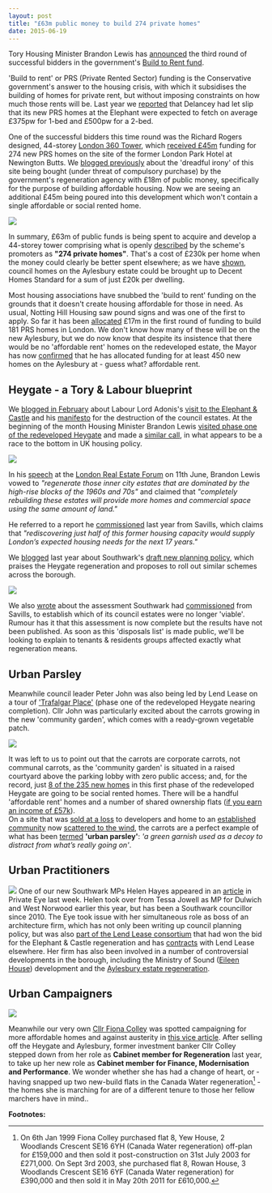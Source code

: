 ```yaml
---
layout: post
title: "£63m public money to build 274 private homes"
date: 2015-06-19
---
```

Tory Housing Minister Brandon Lewis has [announced](http://www.egi.co.uk/news/lewis-announces-252m-prs-boost/) the third round of successful bidders in the government's [Build to Rent fund](https://www.gov.uk/government/news/1000-new-homes-for-private-rent-in-london).



'Build to rent' or PRS (Private Rented Sector) funding is the Conservative government's answer to the housing crisis, with which it subsidises the building of homes for private rent, but without imposing constraints on how much those rents will be. Last year we [reported](/2014-07-19-community-infrastructure-levy/) that Delancey had let slip that its new PRS homes at the Elephant were expected to fetch on average £375pw for 1-bed and £500pw for a 2-bed. 

One of the successful bidders this time round was the Richard Rogers designed, 44-storey [London 360 Tower](http://crappistmartin.github.io/london-360-tower), which [received £45m](http://www.london.gov.uk/moderngov/documents/s45702/06%20Programmes%20delegated%20to%20HCA.rtf) funding for 274 new PRS homes on the site of the former London Park Hotel at Newington Butts. We [blogged previously](/london-360-tower/) about the 'dreadful irony' of this site being bought (under threat of compulsory purchase) by the government's regeneration agency with £18m of public money, specifically for the purpose of building affordable housing. Now we are seeing an additional £45m being poured into this development which won't contain a single affordable or social rented home. 

![](https://southwarknotes.files.wordpress.com/2009/12/360london.jpg)

In summary, £63m of public funds is being spent to acquire and develop a 44-storey tower comprising what is openly [described](http://residential.jll.co.uk/en-gb/property-search/property-details.aspx?t=c&id=JLLATC41432) by the scheme's promoters as __"274 private homes"__. That's a cost of £230k per home when the money could clearly be better spent elsewhere; as we have [shown](http://crappistmartin.github.io/aylesbury-estate/), council homes on the Aylesbury estate could be brought up to Decent Homes Standard for a sum of just £20k per dwelling.

Most housing associations have snubbed the 'build to rent' funding on the grounds that it doesn't create housing affordable for those in need. As usual, Notting Hill Housing saw pound signs and was one of the first to apply. So far it has been [allocated](https://www.gov.uk/government/publications/build-to-rent-round-1-allocations/build-to-rent-round-1-signed-contracts) £17m in the first round of funding to build 181 PRS homes in London. We don't know how many of these will be on the new Aylesbury, but we do now know that despite its insistence that there would be no 'affordable rent' homes on the redeveloped estate, the Mayor has now [confirmed](http://questions.london.gov.uk/QuestionSearch/searchclient/questions/question_282124) that he has allocated funding for at least 450 new homes on the Aylesbury at - guess what? affordable rent.

## Heygate - a Tory & Labour blueprint
We [blogged in February](/2015-03-28-manifesto-for-destruction-of-council-estates/) about Labour Lord Adonis's [visit to the Elephant & Castle](http://www.london-se1.co.uk/news/view/8192) and his [manifesto](http://www.ippr.org/publications/city-villages-more-homes-better-communities) for the destruction of the council estates. At the beginning of the month Housing Minister Brandon Lewis [visited phase one of the redeveloped Heygate](https://twitter.com/ElephantParkLDN/status/606512000261345280) and made a [similar call](http://www.ft.com/cms/s/0/e764af1c-0f6a-11e5-897e-00144feabdc0.html), in what appears to be a race to the bottom in UK housing policy. 

![](http://crappistmartin.github.io/images/brandonlewis_trafalgarplace.jpg)

In his [speech](https://www.gov.uk/government/speeches/brandon-lewis-speaks-at-the-london-real-estate-forum) at the [London Real Estate Forum](http://www.lref.co.uk/) on 11th June, Brandon Lewis vowed to _"regenerate those inner city estates that are dominated by the high-rise blocks of the 1960s and 70s"_ and claimed that _"completely rebuilding these estates will provide more homes and commercial space using the same amount of land."_

He referred to a report he [commissioned](http://www.savills.co.uk/_news/article/72418/175241-0/04/2014/savills-research--london-regeneration-research-proposal) last year from Savills, which claims that _"rediscovering just half of this former housing capacity would supply London’s expected housing needs for the next 17 years."_

We [blogged](/2014-11-08-southwark-fails-to-deliver/) last year about Southwark's [draft new planning policy](http://www.southwark.gov.uk/downloads/download/3934/the_new_southwark_plan), which praises the Heygate regeneration and proposes to roll out similar schemes across the borough. 

![](http://crappistmartin.github.io/images/revitalising.png)

We also [wrote](/2014-10-04-lets-talk-about-peters-promises/) about the assessment Southwark had [commissioned](http://crappistmartin.github.io/images/SNhat.pdf) from Savills, to establish which of its council estates were no longer 'viable'. Rumour has it that this assessment is now complete but the results have not been published. As soon as this 'disposals list' is made public, we'll be looking to explain to tenants & residents groups affected exactly what regeneration means.  



## Urban Parsley
Meanwhile council leader Peter John was also being led by Lend Lease on a tour of ['Trafalgar Place'](http://trafalgarplace.com/) (phase one of the redeveloped Heygate nearing completion). Cllr John was particularly excited about the carrots growing in the new 'community garden', which comes with a ready-grown vegetable patch.  

![](http://crappistmartin.github.io/images/communitycarrots.jpg)

It was left to us to point out that the carrots are corporate carrots, not communal carrots, as the 'community garden' is situated in a raised courtyard above the parking lobby with zero public access; and, for the record, just [8 of the 235 new homes](http://crappistmartin.github.io/affordable-housing/) in this first phase of the redeveloped Heygate are going to be social rented homes. There will be a handful 'affordable rent' homes and a number of shared ownership flats ([if you earn an income of £57k](http://crappistmartin.github.io/images/LQPriceList.pdf)).  
On a site that was [sold at a loss](http://crappistmartin.github.io/heygate-regeneration-faq/) to developers and home to an [established community](http://heygatewashome.org) now [scattered to the wind](/2013-06-08-the-heygate-diaspora/), the carrots are a perfect example of what has been [termed](http://www.theguardian.com/artanddesign/architecture-design-blog/2015/apr/16/the-great-garden-swindle-how-developers-are-hiding-behind-shrubbery) __'urban parsley'__: _'a green garnish used as a decoy to distract from what’s really going on'_.  


## Urban Practitioners
![](http://action.labour.org.uk/page/-/site/img/people/headshots/helen%20hayes.jpg)
One of our new Southwark MPs Helen Hayes appeared in an [article](http://www.private-eye.co.uk/hp-sauce) in Private Eye last week. Helen took over from Tessa Jowell as MP for Dulwich and West Norwood earlier this year, but has been a Southwark councillor since 2010. The Eye took issue with her simultaneous role as boss of an architecture firm, which has not only been writing up council planning policy, but was also [part of the Lend Lease consortium](http://m.building.co.uk/lend-lease-wins-%C2%A315bn-regeneration-of-elephant-and-castle/3092038.article) that had won the bid for the Elephant & Castle regeneration and has [contracts](http://www.architectsjournal.co.uk/news/allies-and-morrison-wins-go-ahead-for-first-private-homes-on-olympic-park/8656074.article) with Lend Lease elsewhere. Her firm has also been involved in a number of controversial developments in the borough, including the Ministry of Sound ([Eileen House](/eileen-house)) development and the [Aylesbury estate regeneration](http://www.alliesandmorrison.com/project/aylesbury-academy/).

## Urban Campaigners
![](https://i-d-images.vice.com/images/articles/meta/2015/06/19/untitled-article-1434727223.jpg)

Meanwhile our very own [Cllr Fiona Colley](http://moderngov.southwark.gov.uk/mgUserInfo.aspx?UID=116) was spotted campaigning for more affordable homes and against austerity in [this vice article](https://i-d.vice.com/en_gb/article/why-did-the-daily-mail-paint-this-anti-austerity-campaigner-as-a-violent-extremist). After selling off the Heygate and Aylesbury, former investment banker Cllr Colley stepped down from her role as __Cabinet member for Regeneration__ last year, to take up her new role as __Cabinet member for Finance, Modernisation and Performance__. We wonder whether she has had a change of heart, or - having snapped up two new-build flats in the Canada Water regeneration[^1] - the homes she is marching for are of a different tenure to those her fellow marchers have in mind..



__Footnotes:__

[^1]: On 6th Jan 1999 Fiona Colley purchased flat 8, Yew House, 2 Woodlands Crescent SE16 6YH (Canada Water regeneration) off-plan for £159,000 and then sold it post-construction on 31st July 2003 for £271,000. On Sept 3rd 2003, she purchased flat 8, Rowan House, 3 Woodlands Crescent SE16 6YF (Canada Water regeneration) for £390,000 and then sold it in May 20th 2011 for £610,000. 
